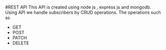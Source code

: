#REST API
This API is created using node js , express js and mongodb.
Using API we handle subscribers by CRUD operations.
The operations such as
<ul>
    <li>GET</li>
    <li>POST</li>
    <li>PATCH</li>
    <li>DELETE</li>
</ul>